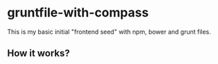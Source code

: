 # gruntfile-with-compass
This is my basic initial "frontend seed" with npm, bower and grunt files.
## How it works?
